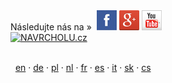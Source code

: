 <div class="footer-mid">
Následujte nás na &raquo;&nbsp <a href="https://www.facebook.com/pages/Forexsrovnavaccz/1415896768627764" target="_blank"><img src="assets/img/social/fb.jpg" alt="Facebook" width="32" height="32" /></a>
	<a href="https://plus.google.com/b/102399851706317478440/102399851706317478440/about" target="_blank"><img src="assets/img/social/gplus.png" alt="Google+" width="32" height="32" /></a>
	<a href="https://www.youtube.com/channel/UC7QDVYExySk78S41Gg0Pc6A/feed" target="_blank"><img src="assets/img/social/youtube.png" alt="Youtube" width="32" height="32" /></a>
</div>

<script src="http://c1.navrcholu.cz/code?site=142784;t=lb14" type="text/javascript"></script><noscript><div><a href="http://navrcholu.cz/"><img src="http://c1.navrcholu.cz/hit?site=142784;t=lb14;ref=;jss=0" width="14" height="14" alt="NAVRCHOLU.cz" style="border:none" /></a></div></noscript>
<!-- Pocitadlo.cz  pocitadlo:91221  uzivatel:60890 -->
<script language="JavaScript" type="text/javascript">
<!--
Tmp=Math.floor(1000000 * Math.random());
document.write("<scr" + "ipt src=\"http://cnt2.pocitadlo.cz/counter.php?poc=91221&amp;ref="+escape(top.document.referrer)+"&amp;depth="+screen.colorDepth+"&amp;width="+screen.width+"&amp;height="+screen.height+"&amp;tmp="+Tmp+"\" language=\"JavaScript\" type=\"text/javascript\"></scr" + "ipt>");
// -->
</script>
<noscript>
<img src="http://cnt2.pocitadlo.cz/counter.php?poc=91221&amp;ns=1" width="1" height="1" alt="" border="0" />
</noscript>

<i class="fa fa-language"></i>
 &nbsp; <a href="{{base-url}}en/">en</a>
 · <a href="{{base-url}}de/">de</a>
 · <a href="{{base-url}}pl/">pl</a>
 · <a href="{{base-url}}nl/">nl</a>
 · <a href="{{base-url}}fr/">fr</a>
 · <a href="{{base-url}}es/">es</a>
 · <a href="{{base-url}}it/">it</a>
 · <a href="{{base-url}}sk/">sk</a>
 · <a href="{{base-url}}">cs</a>